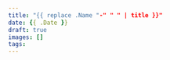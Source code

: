 ```yaml
---
title: "{{ replace .Name "-" " " | title }}"
date: {{ .Date }}
draft: true
images: []
tags:
---
```


